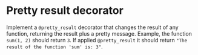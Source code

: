 # Pretty result decorator

Implement a `@pretty_result` decorator that changes the result of any function, returning the result plus a pretty message. Example, the function `sum(1, 2)` should return `3`. If applied `@pretty_result` it should return `"The result of the function 'sum' is: 3"`.
